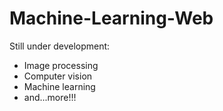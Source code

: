 # Machine-Learning-Web
Still under development:
- Image processing
- Computer vision
- Machine learning
- and...more!!!
